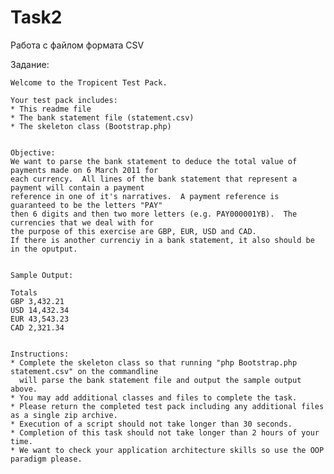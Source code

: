 # Task2
Работа с файлом формата CSV


Задание: 

    Welcome to the Tropicent Test Pack.

    Your test pack includes:
    * This readme file
    * The bank statement file (statement.csv)
    * The skeleton class (Bootstrap.php)


    Objective:
    We want to parse the bank statement to deduce the total value of payments made on 6 March 2011 for
    each currency.  All lines of the bank statement that represent a payment will contain a payment 
    reference in one of it's narratives.  A payment reference is guaranteed to be the letters "PAY" 
    then 6 digits and then two more letters (e.g. PAY000001YB).  The currencies that we deal with for 
    the purpose of this exercise are GBP, EUR, USD and CAD. 
    If there is another currenciy in a bank statement, it also should be in the oputput.


    Sample Output:

    Totals
    GBP 3,432.21
    USD 14,432.34
    EUR 43,543.23
    CAD 2,321.34


    Instructions:
    * Complete the skeleton class so that running "php Bootstrap.php statement.csv" on the commandline 
      will parse the bank statement file and output the sample output above.
    * You may add additional classes and files to complete the task.
    * Please return the completed test pack including any additional files as a single zip archive.
    * Execution of a script should not take longer than 30 seconds.
    * Completion of this task should not take longer than 2 hours of your time.
    * We want to check your application architecture skills so use the OOP paradigm please.

